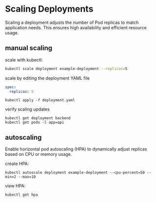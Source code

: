 # Scaling Deployments

Scaling a deployment adjusts the number of Pod replicas to match application needs. This ensures high availability and efficient resource usage.

## manual scaling
scale with kubectl:
```bash
kubectl scale deployment example-deployment --replicas=5
```

scale by editing the deployment YAML file
```yaml
spec:
  replicas: 5
```
```
kubectl apply -f deployment.yaml
```

verify scaling updates
```
kubectl get deployment backend
kubectl get pods -l app=api
```


## autoscaling

Enable horizontal pod autoscaling (HPA) to dynamically adjust replicas based on CPU or memory usage.

create HPA:
```
kubectl autoscale deployment example-deployment --cpu-percent=50 --min=2 --max=10
```

view HPA:
```
kubectl get hpa
```